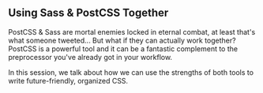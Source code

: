 ## Using Sass & PostCSS Together

PostCSS & Sass are mortal enemies locked in eternal combat, at least that's what someone tweeted... But what if they can actually work together? PostCSS is a powerful tool and it can be a fantastic complement to the preprocessor you've already got in your workflow.

In this session, we talk about how we can use the strengths of both tools to write future-friendly, organized CSS.